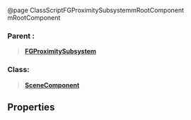 @page ClassScriptFGProximitySubsystemmRootComponent mRootComponent
### Parent :
<b><a href="_class_script_f_g_proximity_subsystem.html"><blockquote>FGProximitySubsystem</blockquote></a></b>
### Class:
<b><a href="_class_script_scene_component.html"><blockquote>SceneComponent</blockquote></a></b>
## Properties
